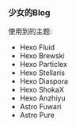 ### 少女的Blog
使用到的主题:
- Hexo Fluid
- Hexo Brewski
- Hexo Particlex
- Hexo Stellaris
- Hexo Diaspora
- Hexo ShokaX
- Hexo Anzhiyu
- Astro Fuwari
- Astro Pure